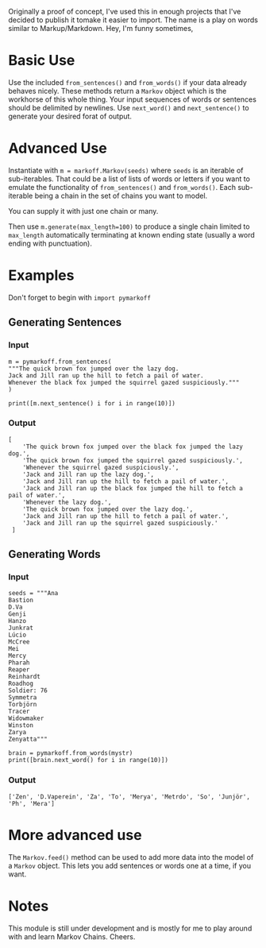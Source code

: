 Originally a proof of concept, I've used this in enough projects that I've decided to publish it tomake it easier to import.
The name is a play on words similar to Markup/Markdown. Hey, I'm funny sometimes,

# Basic Use #

Use the included `from_sentences()` and `from_words()` if your data already behaves nicely.
These methods return a `Markov` object which is the workhorse of this whole thing.
Your input sequences of words or sentences should be delimited by newlines.
Use `next_word()` and `next_sentence()` to generate your desired forat of output.

# Advanced Use #

Instantiate with `m = markoff.Markov(seeds)` where `seeds` is an iterable of sub-iterables. That could be a list of lists of words or letters if you want to emulate the functionality of `from_sentences()` and `from_words()`. Each sub-iterable being a chain in the set of chains you want to model.

You can supply it with just one chain or many.

Then use `m.generate(max_length=100)` to produce a single chain limited to `max_length` automatically terminating at known ending state (usually a word ending with punctuation).

# Examples #
Don't forget to begin with `import pymarkoff`
## Generating Sentences ##

### Input ###

```
m = pymarkoff.from_sentences(
"""The quick brown fox jumped over the lazy dog.
Jack and Jill ran up the hill to fetch a pail of water.
Whenever the black fox jumped the squirrel gazed suspiciously."""
)

print([m.next_sentence() i for i in range(10)])
```

### Output ###


```
[
	'The quick brown fox jumped over the black fox jumped the lazy dog.',
	'The quick brown fox jumped the squirrel gazed suspiciously.',
	'Whenever the squirrel gazed suspiciously.',
	'Jack and Jill ran up the lazy dog.',
	'Jack and Jill ran up the hill to fetch a pail of water.',
	'Jack and Jill ran up the black fox jumped the hill to fetch a pail of water.',
	'Whenever the lazy dog.',
	'The quick brown fox jumped over the lazy dog.',
	'Jack and Jill ran up the hill to fetch a pail of water.',
	'Jack and Jill ran up the squirrel gazed suspiciously.'
 ]
```

## Generating Words ##

### Input ###

```
seeds = """Ana
Bastion
D.Va
Genji
Hanzo
Junkrat
Lúcio
McCree
Mei
Mercy
Pharah
Reaper
Reinhardt
Roadhog
Soldier: 76
Symmetra
Torbjörn
Tracer
Widowmaker
Winston
Zarya
Zenyatta"""

brain = pymarkoff.from_words(mystr)
print([brain.next_word() for i in range(10)])

```

### Output ###

```
['Zen', 'D.Vaperein', 'Za', 'To', 'Merya', 'Metrdo', 'So', 'Junjör', 'Ph', 'Mera']
```

# More advanced use #
The `Markov.feed()` method can be used to add more data into the model of a `Markov` object. This lets you add sentences or words one at a time, if you want.

# Notes #

This module is still under development and is mostly for me to play around with and learn Markov Chains. Cheers.
